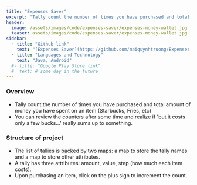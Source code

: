 ```yaml
---
title: "Expenses Saver"
excerpt: "Tally count the number of times you have purchased and total amount of money you have spent on an item (Starbucks, Fries, etc)"
header:
  image: /assets/images/code/expenses-saver/expenses-money-wallet.jpg
  teaser: assets/images/code/expenses-saver/expenses-money-wallet.jpg
sidebar:
  - title: "Github link"
    text: "[Expenses Saver](https://github.com/maiquynhtruong/Expenses-saver)"
  - title: "Languages and Technology"
    text: "Java, Android"
  #- title: "Google Play Store link"
  #  text: # some day in the future
---
```


### Overview
- Tally count the number of times you have purchased and total amount of money you have spent on an item (Starbucks, Fries, etc)
- You can review the counters after some time and realize if 'but it costs only a few bucks...' really sums up to something.

### Structure of project
- The list of tallies is backed by two maps: a map to store the tally names and a map to store other attributes.
- A tally has three attributes: amount, value, step (how much each item costs).
- Upon purchasing an item, click on the plus sign to increment the count.
